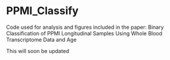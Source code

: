 # PPMI_Classify
Code used for analysis and figures included in the paper: Binary Classification of PPMI Longitudinal Samples Using Whole Blood Transcriptome Data and Age

This will soon be updated
